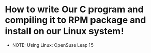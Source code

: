 # How to write Our C program and compiling it to RPM package and install on our Linux system!
- NOTE: Using Linux: OpenSuse Leap 15
